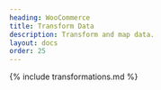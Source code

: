 ```yaml
---
heading: WooCommerce
title: Transform Data
description: Transform and map data.
layout: docs
order: 25
---
```


{% include transformations.md %}

